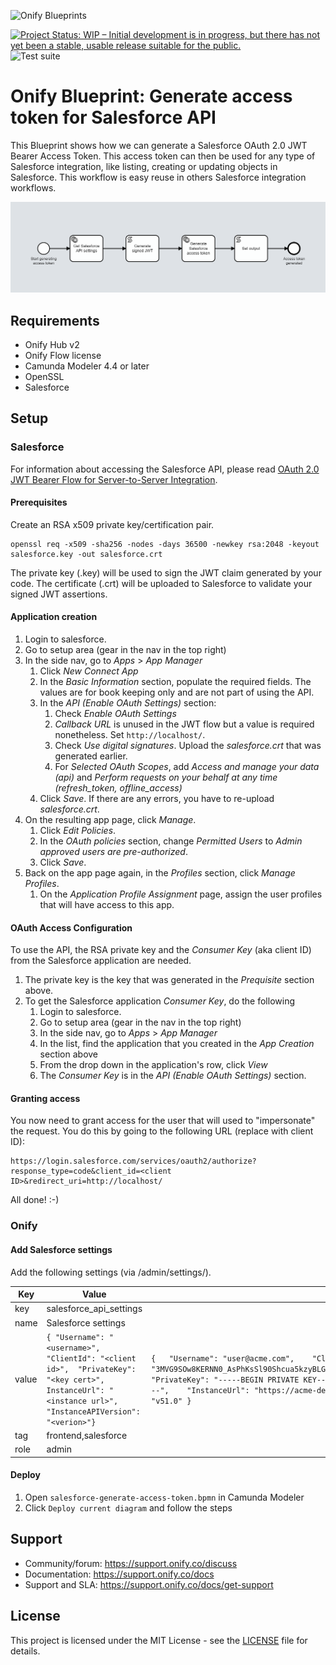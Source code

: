 ![Onify Blueprints](https://files.readme.io/8ba3f14-onify-blueprints-logo.png)

[![Project Status: WIP – Initial development is in progress, but there has not yet been a stable, usable release suitable for the public.](https://www.repostatus.org/badges/latest/wip.svg)](https://www.repostatus.org/#wip)
![Test suite](https://github.com/onify/blueprint-salesforce-generate-access-token/workflows/Test%20suite/badge.svg)

# Onify Blueprint: Generate access token for Salesforce API

This Blueprint shows how we can generate a Salesforce OAuth 2.0 JWT Bearer Access Token. This access token can then be used for any type of Salesforce integration, like listing, creating or updating objects in Salesforce. This workflow is easy reuse in others Salesforce integration workflows.

![Onify Blueprint: Generate access token for Salesforce API](flow.png "Flow")

## Requirements

* Onify Hub v2
* Onify Flow license
* Camunda Modeler 4.4 or later 
* OpenSSL 
* Salesforce

## Setup

### Salesforce

For information about accessing the Salesforce API, please read [OAuth 2.0 JWT Bearer Flow for Server-to-Server Integration](https://help.salesforce.com/articleView?id=sf.remoteaccess_oauth_jwt_flow.htm&type=5). 

#### Prerequisites

Create an RSA x509 private key/certification pair.

```
openssl req -x509 -sha256 -nodes -days 36500 -newkey rsa:2048 -keyout salesforce.key -out salesforce.crt
```

The private key (.key) will be used to sign the JWT claim generated by your code.  The certificate (.crt) will be uploaded to Salesforce to validate your signed JWT assertions.

#### Application creation

1. Login to salesforce.
1. Go to setup area (gear in the nav in the top right)
1. In the side nav, go to _Apps_ > _App Manager_
   1. Click _New Connect App_
   1. In the _Basic Information_ section, populate the required fields. The values are for book keeping only and are not part of using the API.
   1. In the _API (Enable OAuth Settings)_ section:
      1. Check _Enable OAuth Settings_
      1. _Callback URL_ is unused in the JWT flow but a value is required nonetheless. Set `http://localhost/`.
      1. Check _Use digital signatures_.  Upload the _salesforce.crt_ that was generated earlier.
      1. For _Selected OAuth Scopes_, add _Access and manage your data (api)_ and _Perform requests on your behalf at any time (refresh_token, offline_access)_
   1. Click _Save_.  If there are any errors, you have to re-upload _salesforce.crt_.
1. On the resulting app page, click _Manage_.
   1. Click _Edit Policies_.
   1. In the _OAuth policies_ section, change _Permitted Users_ to _Admin approved users are pre-authorized_.
   1. Click _Save_.
1. Back on the app page again, in the _Profiles_ section, click _Manage Profiles_.
   1. On the _Application Profile Assignment_ page, assign the user profiles that will have access to this app.

#### OAuth Access Configuration

To use the API, the RSA private key and the _Consumer Key_ (aka client ID) from the Salesforce application are needed.

1. The private key is the key that was generated in the _Prequisite_ section above.
1. To get the Salesforce application _Consumer Key_, do the following
   1. Login to salesforce.
   1. Go to setup area (gear in the nav in the top right)
   1. In the side nav, go to _Apps_ > _App Manager_
   1. In the list, find the application that you created in the _App Creation_ section above
   1. From the drop down in the application's row, click _View_
   1. The _Consumer Key_ is in the _API (Enable OAuth Settings)_ section.

#### Granting access

You now need to grant access for the user that will used to "impersonate" the request. You do this by going to the following URL (replace with client ID):

```
https://login.salesforce.com/services/oauth2/authorize?response_type=code&client_id=<client ID>&redirect_uri=http://localhost/
```

All done! :-)

### Onify 

#### Add Salesforce settings

Add the following settings (via /admin/settings/).

|Key|Value|Example|
|----|----|----|
|key|salesforce_api_settings||
|name|Salesforce settings||
|value|```{	"Username": "<username>",	"ClientId": "<client id>",	"PrivateKey": "<key cert>",	InstanceUrl": "<instance url>",	"InstanceAPIVersion": "<verion>"}```|```{	"Username": "user@acme.com",	"ClientId": "3MVG9SOw8KERNN0_AsPhKsSl90Shcua5kzyBLGAxWnlD_gUnweQXIA1C8AAg0TlA.Bv5ike0NeSqaKyX6yVYT",	"PrivateKey": "-----BEGIN PRIVATE KEY-----\nMIIEvgIBADANBgk....\n-----END PRIVATE KEY-----",	"InstanceUrl": "https://acme-dev-ed.my.salesforce.com",	"InstanceAPIVersion": "v51.0" }```
|tag|frontend,salesforce|
|role|admin|

#### Deploy

1. Open `salesforce-generate-access-token.bpmn` in Camunda Modeler
2. Click `Deploy current diagram` and follow the steps

## Support

* Community/forum: https://support.onify.co/discuss
* Documentation: https://support.onify.co/docs
* Support and SLA: https://support.onify.co/docs/get-support

## License

This project is licensed under the MIT License - see the [LICENSE](LICENSE) file for details.
